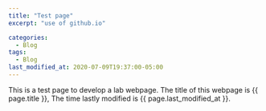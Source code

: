```yaml
---
title: "Test page"
excerpt: "use of github.io"

categories:
  - Blog
tags:
  - Blog
last_modified_at: 2020-07-09T19:37:00-05:00
---
```


This is a test page to develop a lab webpage.
The title of this webpage is {{ page.title }}, The time lastly modified is {{ page.last_modified_at }}.

